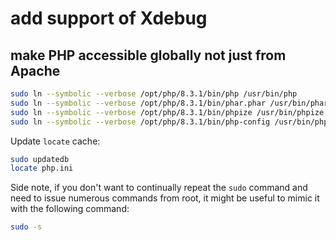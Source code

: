 # add support of Xdebug

## make PHP accessible globally not just from Apache

```bash
sudo ln --symbolic --verbose /opt/php/8.3.1/bin/php /usr/bin/php
sudo ln --symbolic --verbose /opt/php/8.3.1/bin/phar.phar /usr/bin/phar
sudo ln --symbolic --verbose /opt/php/8.3.1/bin/phpize /usr/bin/phpize
sudo ln --symbolic --verbose /opt/php/8.3.1/bin/php-config /usr/bin/php-config
```

Update `locate` cache:

```bash
sudo updatedb
locate php.ini
```

Side note, if you don't want to continually repeat the `sudo` command and need to issue numerous commands from root, it might be useful to mimic it with the following command:

```bash
sudo -s
```
